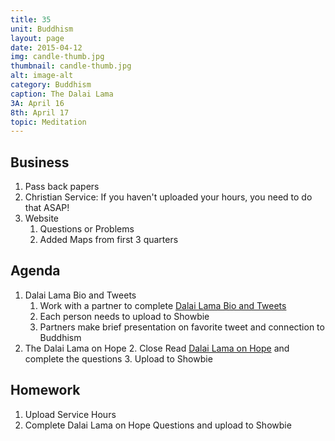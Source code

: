 ```yaml
---
title: 35	
unit: Buddhism
layout: page
date: 2015-04-12
img: candle-thumb.jpg
thumbnail: candle-thumb.jpg
alt: image-alt
category: Buddhism
caption: The Dalai Lama
3A: April 16
8th: April 17
topic: Meditation
---
```


## Business

1. Pass back papers
2. Christian Service:  If you haven't uploaded your hours, you need to do that ASAP!
3. Website
	1. Questions or Problems
	2. Added Maps from first 3 quarters

## Agenda

1. Dalai Lama Bio and Tweets
	1. Work with a partner to complete [Dalai Lama Bio and Tweets](https://dl.dropboxusercontent.com/u/916107/teachdocs/row-buddhism-dalai-lama-bio-tweet.pdf)
	2. Each person needs to upload to Showbie
	3. Partners make brief presentation on favorite tweet and connection to Buddhism
2. The Dalai Lama on Hope
	2. Close Read [Dalai Lama on Hope](https://dl.dropboxusercontent.com/u/916107/teachdocs/row-buddhism-dalai_lama-hope.pdf
) and complete the questions
	3. Upload to Showbie


## Homework
	
1. Upload Service Hours
2. Complete Dalai Lama on Hope Questions and upload to Showbie